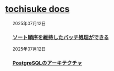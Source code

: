 # [tochisuke docs](/)

<ul>
  <li style="list-style: none">
    <p>2025年07月12日</p>
    <h3 id="PostgreSQLのアーキテクチャ">
      <a href="posts/2025-07-15-sort-batch-method/index.html">ソート順序を維持したバッチ処理ができる</a>
      <!-- AnchorJS を読み込んでいれば自動で <a class="anchorjs-link">…</a> が挿入されます -->
    </h3>
  </li>
  <li style="list-style: none">
    <p>2025年07月12日</p>
    <h3 id="PostgreSQLのアーキテクチャ">
      <a href="posts/2025-07-12-postgresql-architecture/index.html">PostgreSQLのアーキテクチャ</a>
      <!-- AnchorJS を読み込んでいれば自動で <a class="anchorjs-link">…</a> が挿入されます -->
    </h3>
  </li>
  <!-- 以下、同様に繰り返し -->
</ul>

